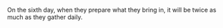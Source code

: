 On the sixth day, when they prepare what they bring in, it will be twice as much as they gather daily.
